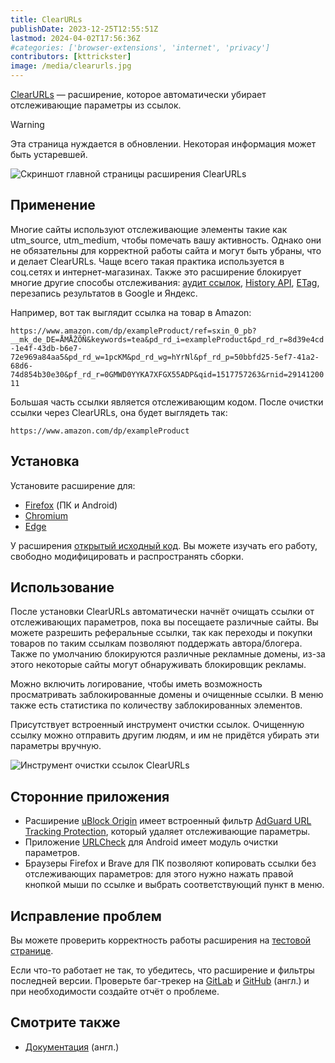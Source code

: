 ```yaml
---
title: ClearURLs
publishDate: 2023-12-25T12:55:51Z
lastmod: 2024-04-02T17:56:36Z
#categories: ['browser-extensions', 'internet', 'privacy']
contributors: [kttrickster]
image: /media/clearurls.jpg
---
```


[ClearURLs](https://clearurls.xyz) — расширение, которое автоматически убирает
отслеживающие параметры из ссылок.

> [!warning]
> Эта страница нуждается в обновлении. Некоторая информация может быть
устаревшей.

<!--more-->

![Скриншот главной страницы расширения ClearURLs](/media/clearurls.jpg)

## Применение

Многие сайты используют отслеживающие элементы такие как utm_source, utm_medium,
чтобы помечать вашу активность. Однако они не обязательны для корректной работы
сайта и могут быть убраны, что и делает ClearURLs. Чаще всего такая практика
используется в соц.сетях и интернет-магазинах. Также это расширение блокирует
многие другие способы отслеживания:
[аудит ссылок](https://html.spec.whatwg.org/multipage/links.html#hyperlink-auditing),
[History API](https://developer.mozilla.org/en-US/docs/Web/API/History_API#The_replaceState()_method),
[ETag](https://en.wikipedia.org/wiki/HTTP_ETag#Tracking_using_ETags),
перезапись результатов в Google и Яндекс.

Например, вот так выглядит ссылка на товар в Amazon:

`https://www.amazon.com/dp/exampleProduct/ref=sxin_0_pb?__mk_de_DE=ÅMÅŽÕÑ&keywords=tea&pd_rd_i=exampleProduct&pd_rd_r=8d39e4cd-1e4f-43db-b6e7-72e969a84aa5&pd_rd_w=1pcKM&pd_rd_wg=hYrNl&pf_rd_p=50bbfd25-5ef7-41a2-68d6-74d854b30e30&pf_rd_r=0GMWD0YYKA7XFGX55ADP&qid=1517757263&rnid=2914120011`

Большая часть ссылки является отслеживающим кодом. После очистки ссылки через
ClearURLs, она будет выглядеть так:

`https://www.amazon.com/dp/exampleProduct`

## Установка

Установите расширение для:

- [Firefox](https://addons.mozilla.org/firefox/addon/clearurls) (ПК и Android)
- [Chromium](https://chrome.google.com/webstore/detail/clearurls/lckanjgmijmafbedllaakclkaicjfmnk)
- [Edge](https://microsoftedge.microsoft.com/addons/detail/mdkdmaickkfdekbjdoojfalpbkgaddei)

У расширения [открытый исходный код](https://github.com/ClearURLs/Addon). Вы
можете изучать его работу, свободно модифицировать и распространять сборки.

## Использование

После установки ClearURLs автоматически начнёт очищать ссылки от отслеживающих
параметров, пока вы посещаете различные сайты. Вы можете разрешить реферальные
ссылки, так как переходы и покупки товаров по таким ссылкам позволяют поддержать
автора/блогера. Также по умолчанию блокируются различные рекламные домены, из-за
этого некоторые сайты могут обнаруживать блокировщик рекламы.

Можно включить логирование, чтобы иметь возможность просматривать
заблокированные домены и очищенные ссылки. В меню также есть статистика по
количеству заблокированных элементов.

Присутствует встроенный инструмент очистки ссылок. Очищенную ссылку можно
отправить другим людям, и им не придётся убирать эти параметры вручную.

![Инструмент очистки ссылок ClearURLs](/media/clearurls_tool.jpg)

## Сторонние приложения

- Расширение [uBlock Origin](/wiki/ublock-origin) имеет встроенный фильтр
[AdGuard URL Tracking Protection](https://kb.adguard.com/en/general/adguard-ad-filters),
который удаляет отслеживающие параметры.
- Приложение [URLCheck](/wiki/urlcheck) для Android имеет модуль очистки
параметров.
- Браузеры Firefox и Brave для ПК позволяют копировать ссылки без отслеживающих
параметров: для этого нужно нажать правой кнопкой мыши по ссылке и выбрать
соответствующий пункт в меню.

## Исправление проблем

Вы можете проверить корректность работы расширения на
[тестовой странице](https://test.clearurls.xyz).

Если что-то работает не так, то убедитесь, что расширение и фильтры последней
версии. Проверьте баг-трекер на
[GitLab](https://gitlab.com/ClearURLs/ClearUrls/-/issues) и
[GitHub](https://github.com/ClearURLs/Addon/issues) (англ.) и при необходимости
создайте отчёт о проблеме.

## Смотрите также

- [Документация](https://docs.clearurls.xyz) (англ.)
